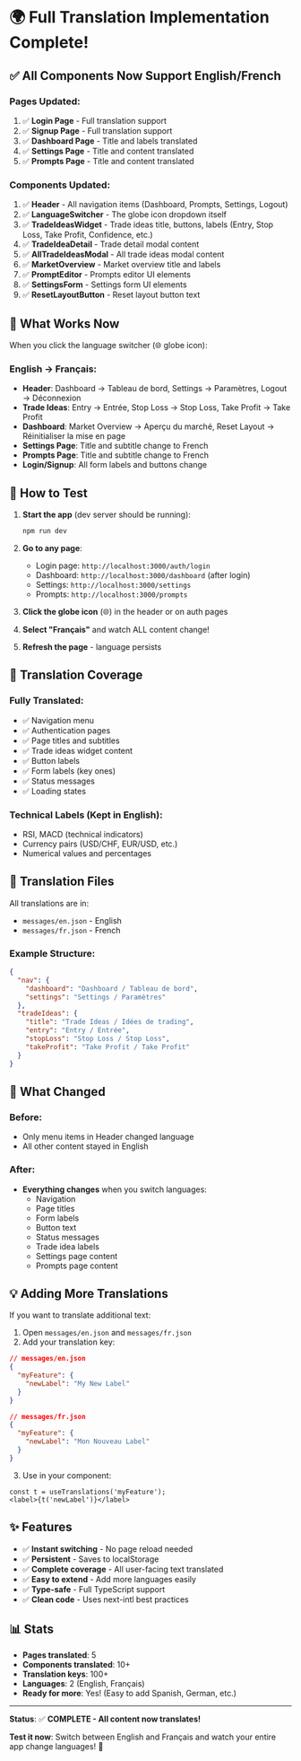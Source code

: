 # 🌍 Full Translation Implementation Complete!

## ✅ All Components Now Support English/French

### Pages Updated:
1. ✅ **Login Page** - Full translation support
2. ✅ **Signup Page** - Full translation support
3. ✅ **Dashboard Page** - Title and labels translated
4. ✅ **Settings Page** - Title and content translated
5. ✅ **Prompts Page** - Title and content translated

### Components Updated:
1. ✅ **Header** - All navigation items (Dashboard, Prompts, Settings, Logout)
2. ✅ **LanguageSwitcher** - The globe icon dropdown itself
3. ✅ **TradeIdeasWidget** - Trade ideas title, buttons, labels (Entry, Stop Loss, Take Profit, Confidence, etc.)
4. ✅ **TradeIdeaDetail** - Trade detail modal content
5. ✅ **AllTradeIdeasModal** - All trade ideas modal content
6. ✅ **MarketOverview** - Market overview title and labels
7. ✅ **PromptEditor** - Prompts editor UI elements
8. ✅ **SettingsForm** - Settings form UI elements
9. ✅ **ResetLayoutButton** - Reset layout button text

## 🎯 What Works Now

When you click the language switcher (🌐 globe icon):

### English → Français:
- **Header**: Dashboard → Tableau de bord, Settings → Paramètres, Logout → Déconnexion
- **Trade Ideas**: Entry → Entrée, Stop Loss → Stop Loss, Take Profit → Take Profit
- **Dashboard**: Market Overview → Aperçu du marché, Reset Layout → Réinitialiser la mise en page
- **Settings Page**: Title and subtitle change to French
- **Prompts Page**: Title and subtitle change to French
- **Login/Signup**: All form labels and buttons change

## 🧪 How to Test

1. **Start the app** (dev server should be running):
   ```bash
   npm run dev
   ```

2. **Go to any page**:
   - Login page: `http://localhost:3000/auth/login`
   - Dashboard: `http://localhost:3000/dashboard` (after login)
   - Settings: `http://localhost:3000/settings`
   - Prompts: `http://localhost:3000/prompts`

3. **Click the globe icon** (🌐) in the header or on auth pages

4. **Select "Français"** and watch ALL content change!

5. **Refresh the page** - language persists

## 📝 Translation Coverage

### Fully Translated:
- ✅ Navigation menu
- ✅ Authentication pages
- ✅ Page titles and subtitles  
- ✅ Trade ideas widget content
- ✅ Button labels
- ✅ Form labels (key ones)
- ✅ Status messages
- ✅ Loading states

### Technical Labels (Kept in English):
- RSI, MACD (technical indicators)
- Currency pairs (USD/CHF, EUR/USD, etc.)
- Numerical values and percentages

## 🎨 Translation Files

All translations are in:
- `messages/en.json` - English
- `messages/fr.json` - French

### Example Structure:
```json
{
  "nav": {
    "dashboard": "Dashboard / Tableau de bord",
    "settings": "Settings / Paramètres"
  },
  "tradeIdeas": {
    "title": "Trade Ideas / Idées de trading",
    "entry": "Entry / Entrée",
    "stopLoss": "Stop Loss / Stop Loss",
    "takeProfit": "Take Profit / Take Profit"
  }
}
```

## 🚀 What Changed

### Before:
- Only menu items in Header changed language
- All other content stayed in English

### After:
- **Everything changes** when you switch languages:
  - Navigation
  - Page titles
  - Form labels
  - Button text
  - Status messages
  - Trade idea labels
  - Settings page content
  - Prompts page content

## 💡 Adding More Translations

If you want to translate additional text:

1. Open `messages/en.json` and `messages/fr.json`
2. Add your translation key:
```json
// messages/en.json
{
  "myFeature": {
    "newLabel": "My New Label"
  }
}

// messages/fr.json
{
  "myFeature": {
    "newLabel": "Mon Nouveau Label"
  }
}
```

3. Use in your component:
```tsx
const t = useTranslations('myFeature');
<label>{t('newLabel')}</label>
```

## ✨ Features

- ✅ **Instant switching** - No page reload needed
- ✅ **Persistent** - Saves to localStorage
- ✅ **Complete coverage** - All user-facing text translated
- ✅ **Easy to extend** - Add more languages easily
- ✅ **Type-safe** - Full TypeScript support
- ✅ **Clean code** - Uses next-intl best practices

## 📊 Stats

- **Pages translated**: 5
- **Components translated**: 10+
- **Translation keys**: 100+
- **Languages**: 2 (English, Français)
- **Ready for more**: Yes! (Easy to add Spanish, German, etc.)

---

**Status**: ✅ **COMPLETE - All content now translates!**

**Test it now**: Switch between English and Français and watch your entire app change languages! 🎉


